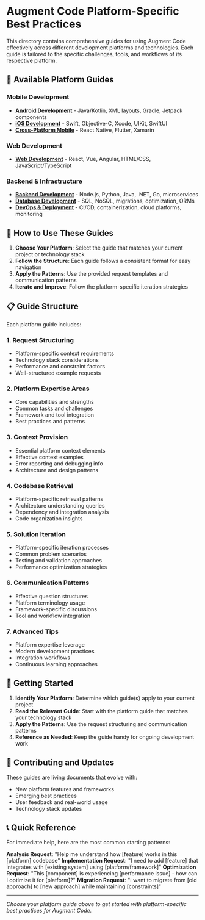 # Augment Code Platform-Specific Best Practices

This directory contains comprehensive guides for using Augment Code effectively across different development platforms and technologies. Each guide is tailored to the specific challenges, tools, and workflows of its respective platform.

## 📁 Available Platform Guides

### Mobile Development
- **[Android Development](android-development.md)** - Java/Kotlin, XML layouts, Gradle, Jetpack components
- **[iOS Development](ios-development.md)** - Swift, Objective-C, Xcode, UIKit, SwiftUI
- **[Cross-Platform Mobile](mobile-cross-platform.md)** - React Native, Flutter, Xamarin

### Web Development
- **[Web Development](web-development.md)** - React, Vue, Angular, HTML/CSS, JavaScript/TypeScript

### Backend & Infrastructure
- **[Backend Development](backend-development.md)** - Node.js, Python, Java, .NET, Go, microservices
- **[Database Development](database-development.md)** - SQL, NoSQL, migrations, optimization, ORMs
- **[DevOps & Deployment](devops-deployment.md)** - CI/CD, containerization, cloud platforms, monitoring

## 🎯 How to Use These Guides

1. **Choose Your Platform**: Select the guide that matches your current project or technology stack
2. **Follow the Structure**: Each guide follows a consistent format for easy navigation
3. **Apply the Patterns**: Use the provided request templates and communication patterns
4. **Iterate and Improve**: Follow the platform-specific iteration strategies

## 📋 Guide Structure

Each platform guide includes:

### 1. Request Structuring
- Platform-specific context requirements
- Technology stack considerations
- Performance and constraint factors
- Well-structured example requests

### 2. Platform Expertise Areas
- Core capabilities and strengths
- Common tasks and challenges
- Framework and tool integration
- Best practices and patterns

### 3. Context Provision
- Essential platform context elements
- Effective context examples
- Error reporting and debugging info
- Architecture and design patterns

### 4. Codebase Retrieval
- Platform-specific retrieval patterns
- Architecture understanding queries
- Dependency and integration analysis
- Code organization insights

### 5. Solution Iteration
- Platform-specific iteration processes
- Common problem scenarios
- Testing and validation approaches
- Performance optimization strategies

### 6. Communication Patterns
- Effective question structures
- Platform terminology usage
- Framework-specific discussions
- Tool and workflow integration

### 7. Advanced Tips
- Platform expertise leverage
- Modern development practices
- Integration workflows
- Continuous learning approaches

## 🚀 Getting Started

1. **Identify Your Platform**: Determine which guide(s) apply to your current project
2. **Read the Relevant Guide**: Start with the platform guide that matches your technology stack
3. **Apply the Patterns**: Use the request structuring and communication patterns
4. **Reference as Needed**: Keep the guide handy for ongoing development work

## 🔄 Contributing and Updates

These guides are living documents that evolve with:
- New platform features and frameworks
- Emerging best practices
- User feedback and real-world usage
- Technology stack updates

## 📞 Quick Reference

For immediate help, here are the most common starting patterns:

**Analysis Request**: "Help me understand how [feature] works in this [platform] codebase"
**Implementation Request**: "I need to add [feature] that integrates with [existing system] using [platform/framework]"
**Optimization Request**: "This [component] is experiencing [performance issue] - how can I optimize it for [platform]?"
**Migration Request**: "I want to migrate from [old approach] to [new approach] while maintaining [constraints]"

---

*Choose your platform guide above to get started with platform-specific best practices for Augment Code.*
